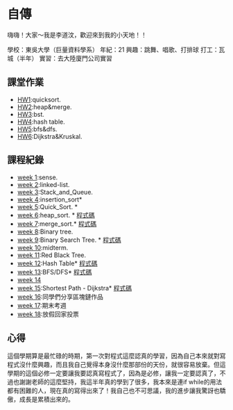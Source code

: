 # 自傳
嗨嗨！大家～我是李道汶，歡迎來到我的小天地！！

學校：東吳大學（巨量資料學系）
年紀：21
興趣：跳舞、唱歌、打排球
打工：瓦城（半年）
實習：去大陸廈門公司實習

## 課堂作業
- [HW1](https://github.com/wennie0919/wennie9/tree/master/HW1):quicksort. 
- [HW2](https://github.com/wennie0919/wennie9/tree/master/HW2):heap&merge. 
- [HW3](https://github.com/wennie0919/wennie9/tree/master/HW3):bst. 
- [HW4](https://github.com/wennie0919/wennie9/tree/master/HW4):hash table. 
- [HW5](https://github.com/wennie0919/wennie9/tree/master/HW5):bfs&dfs. 
- [HW6](https://github.com/wennie0919/wennie9/tree/master/HW6):Dijkstra&Kruskal. 


## 課程紀錄

- [week 1](https://github.com/wennie0919/wennie9/tree/master/content/week1#week-1):sense. 
- [week 2](https://github.com/wennie0919/wennie9/tree/master/content/week2#week-2):linked-list. 
- [week 3](https://github.com/wennie0919/wennie9/tree/master/content/week3#week3):Stack_and_Queue. 
- [week 4](https://github.com/wennie0919/wennie9/tree/master/content/week4#week-4):insertion_sort*   
- [week 5](https://github.com/wennie0919/wennie9/tree/master/content/week5#week5):Quick_Sort. *   
- [week 6](https://github.com/wennie0919/wennie9/tree/master/content/week6#week6):heap_sort. *   [程式碼](HW2/heapsort/heap_sort_06170146.py)
- [week 7](https://github.com/wennie0919/wennie9/tree/master/content/week7#week7):merge_sort.*   [程式碼](HW2/mergesort/merge_sort_06170146.py)
- [week 8](https://github.com/wennie0919/wennie9/tree/master/content/week8#week8):Binary tree. 
- [week 9](https://github.com/wennie0919/wennie9/tree/master/content/week9#week9):Binary Search Tree. *   [程式碼](HW3/binary_search_tree_06170146.py)
- [week 10](https://github.com/wennie0919/wennie9/tree/master/content/week10):midterm. 
- [week 11](https://github.com/wennie0919/wennie9/tree/master/content/week11#week11):Red Black Tree. 
- [week 12](https://github.com/wennie0919/wennie9/tree/master/content/week12):Hash Table*   [程式碼](HW4/hash_table_06170146.py)
- [week 13](https://github.com/wennie0919/wennie9/tree/master/content/week13):BFS/DFS*   [程式碼](HW5/BFS_06170146.py)
- [week 14](https://github.com/wennie0919/wennie9/tree/master/content/week14)
- [week 15](https://github.com/wennie0919/wennie9/tree/master/content/week15):Shortest Path - Dijkstra*   [程式碼](HW6/Dijkstra_06170146.py)
- [week 16]():同學們分享區塊鏈作品
- [week 17]():期末考週
- [week 18]():放假回家投票




## 心得
這個學期算是最忙碌的時期，第一次對程式這麼認真的學習，因為自己本來就對寫程式沒什麼興趣，而且我自己覺得本身沒什麼那部份的天份，就很容易放棄。但這學期的這個必修一定要讓我要認真寫程式了，因為是必修，讓我一定要認真了，不過也謝謝老師的這麼堅持，我這半年真的學到了很多，我本來是連if while的用法都有困難的人，現在真的寫得出來了！我自己也不可思議，我的進步讓我驚訝也驕傲，成長是累積出來的。
